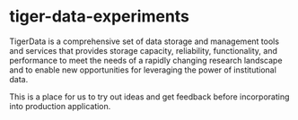 # tiger-data-experiments
TigerData is a comprehensive set of data storage and management tools and services that provides storage capacity, reliability, functionality, and performance to meet the needs of a rapidly changing research landscape and to enable new opportunities for leveraging the power of institutional data.

This is a place for us to try out ideas and get feedback before incorporating into production application.
